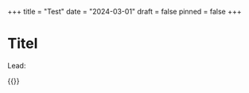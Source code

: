 +++
title = "Test"
date = "2024-03-01"
draft = false
pinned = false
+++
# **Titel**

Lead: 

<!--StartFragment-->

{{<text>}}

<!--EndFragment-->